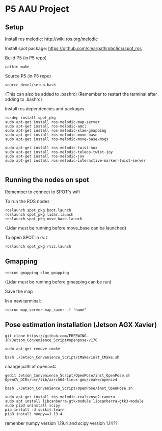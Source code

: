 # P5 AAU Project

## Setup

Install ros melodic: http://wiki.ros.org/melodic

Install spot package: https://github.com/clearpathrobotics/spot_ros

Build P5 (in P5 repo)

```
catkin_make
```
Source P5 (in P5 repo)

```
source devel/setup.bash
```
(This can also be added to .bashrc)
(Remember to restart the terminal after adding to .bashrc)

Install ros dependencies and packages

```
rosdep install spot_pkg
sudo apt-get install ros-melodic-map-server
sudo apt-get install ros-melodic-amcl
sudo apt-get install ros-melodic-slam-gmapping
sudo apt-get install ros-melodic-move-base
sudo apt-get install ros-melodic-move-base-msgs

sudo apt-get install ros-melodic-twist-mux
sudo apt-get install ros-melodic-teleop-twist-joy
sudo apt-get install ros-melodic-joy
sudo apt-get install ros-melodic-interactive-marker-twist-server


```

## Running the nodes on spot

Remember to connect to SPOT's wifi

To run the ROS nodes

```
roslaunch spot_pkg boot.launch
roslaunch spot_pkg lidar.launch
roslaunch spot_pkg move_base.launch
```
(Lidar must be running before move_base can be launched)

To open SPOT in rviz
```
roslaunch spot_pkg rviz.launch
```
## Gmapping

```
rosrun gmapping slam_gmapping 
```
(Lidar must be runinng before gmapping can be run)

Save the map

In a new terminal:
```
rosrun map_server map_saver -f "name"
```


## Pose estimation installation (Jetson AGX Xavier)

```
git clone https://github.com/FREEWING-JP/Jetson_Convenience_Script#openpose-v170
```
```
sudo apt-get remove cmake
```
```
bash ./Jetson_Convenience_Script/CMake/inst_CMake.sh
```

change path of opencv4:
```
gedit Jetson_Convenience_Script/OpenPose/inst_OpenPose.sh
OpenCV_DIR=/usr/lib/aarch64-linux-gnu/cmake/opencv4
```

```
bash ./Jetson_Convenience_Script/OpenPose/inst_OpenPose.sh
```
```
sudo apt-get install ros-melodic-realsense2-camera
sudo apt install libcanberra-gtk-module libcanberra-gtk3-module
sudo pip3 uninstall scipy
pip install -U scikit-learn
pip3 install numpy==1.19.4
``` 
remenber numpy version 1.19.4 and scipy version 1.14??
